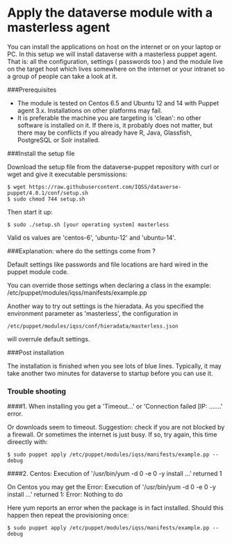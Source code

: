 Apply the dataverse module with a masterless agent
==================================================

You can install the applications on host on the internet or on your laptop or PC. In this setup we will install 
dataverse with a masterless puppet agent. That is: all the configuration, settings ( passwords too ) and the module
live on the target host which lives somewhere on the internet or your intranet so a group of people can take a look at it.

###Prerequisites

* The module is tested on Centos 6.5 and Ubuntu 12 and 14 with Puppet agent 3.x. Installations on other platforms may fail.
* It is preferable the machine you are targeting is 'clean': no other software is installed on it. If there is, it probably does not matter,
but there may be conflicts if you already have R, Java, Glassfish, PostgreSQL or Solr installed.

###Install the setup file

Download the setup file from the dataverse-puppet repository with curl or wget and give it executable persmissions:

    $ wget https://raw.githubusercontent.com/IQSS/dataverse-puppet/4.0.1/conf/setup.sh
    $ sudo chmod 744 setup.sh
    
Then start it up:

    $ sudo ./setup.sh [your operating system] masterless
    
Valid os values are 'centos-6', 'ubuntu-12' and 'ubuntu-14'.

###Explanation: where do the settings come from ?

Default settings like passwords and file locations are hard wired in the puppet module code.

You can override those settings when declaring a class in the example: /etc/puppet/modules/iqss/manifests/example.pp

Another way to try out settings is the hieradata. As you specified the environment parameter as 'masterless', the configuration in

    /etc/puppet/modules/iqss/conf/hieradata/masterless.json
    
will overrule default settings.

###Post installation
 
The installation is finished when you see lots of blue lines. Typically, it may take another two minutes for dataverse to
startup before you can use it.

### Trouble shooting

####1. When installing you get a 'Timeout...' or  'Connection failed [IP: .......' error.

Or downloads seem to timeout. Suggestion: check if you are not blocked by a firewall. Or sometimes the internet is just busy. If so, try again, this time direectly with:

    $ sudo puppet apply /etc/puppet/modules/iqss/manifests/example.pp --debug

####2. Centos: Execution of '/usr/bin/yum -d 0 -e 0 -y install ...' returned 1 

On Centos you may get the Error: Execution of '/usr/bin/yum -d 0 -e 0 -y install ...' returned 1: Error: Nothing to do

Here yum reports an error when the package is in fact installed. Should this happen then repeat the provisioning once:

    $ sudo puppet apply /etc/puppet/modules/iqss/manifests/example.pp --debug

